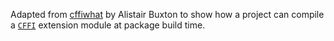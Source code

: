 Adapted from [cffiwhat](https://github.com/ali1234/cffiwhat) by Alistair Buxton to show how a project can
compile a [`CFFI`](https://cffi.readthedocs.io/) extension module at package build time.
